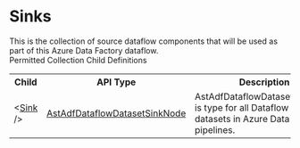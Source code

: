 # Sinks

<div class="LanguageSummary"><div class ="SummaryItem">This is the collection of source dataflow components that will be used as part of this Azure Data Factory dataflow.</div></div><div class="SchemaBindingGroup"><div class="SchemaBindingGroupHeader">Permitted Collection Child Definitions</div><table id="SchemaBindingList" class="SchemaBindingList"><tbody><tr><th class="SchemaBindingNameColumnHeader">Child</th><th class="SchemaBindingTypeColumnHeader">API Type</th><th class="SchemaBindingSummaryColumnHeader">Description</th></tr><tr class="cd0"><td class="SchemaBindingName"><span class="punc">&lt;</span><a href=Varigence.Languages.Biml.DataFactory.AstAdfDataflowDatasetSinkNode.html">Sink</a><span class="punc"> /&gt;</span></td><td class="SchemaBindingType"><a href="../api-reference/Varigence.Languages.Biml.DataFactory.AstAdfDataflowDatasetSinkNode.html">AstAdfDataflowDatasetSinkNode</a></td><td class="SchemaBindingSummary">AstAdfDataflowDatasetSinkNode is type for all Dataflow sink datasets in Azure Data Factory pipelines.</td></tr></tbody></table></div>